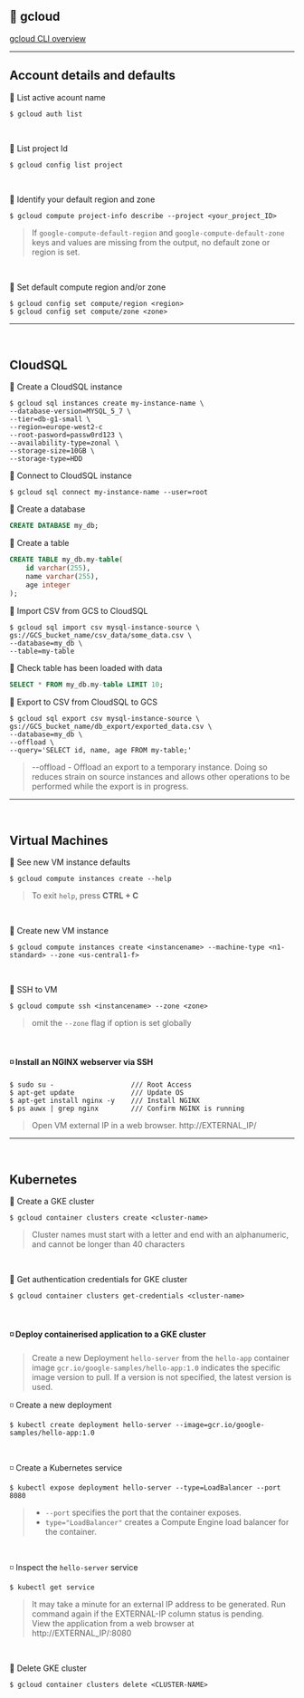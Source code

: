 ## :large_orange_diamond: gcloud

[gcloud CLI overview](https://cloud.google.com/sdk/gcloud)

---
## Account details and defaults
:small_orange_diamond:
List active acount name
```shell
$ gcloud auth list
```
<br>

:small_orange_diamond:
List project Id
```shell
$ gcloud config list project
```
<br>

:small_orange_diamond:
Identify your default region and zone
```shell
$ gcloud compute project-info describe --project <your_project_ID>
```
> If `google-compute-default-region` and `google-compute-default-zone` keys and values are missing from the output, no default zone or region is set.
<br>

:small_orange_diamond:
Set default compute region and/or zone
```shell
$ gcloud config set compute/region <region>
$ gcloud config set compute/zone <zone>
```
---
<br>

## CloudSQL
:small_orange_diamond:
Create a CloudSQL instance
```shell
$ gcloud sql instances create my-instance-name \
--database-version=MYSQL_5_7 \
--tier=db-g1-small \
--region=europe-west2-c
--root-pasword=passw0rd123 \
--availability-type=zonal \
--storage-size=10GB \
--storage-type=HDD
```

:small_orange_diamond:
Connect to CloudSQL instance
```shell
$ gcloud sql connect my-instance-name --user=root
```

:small_orange_diamond:
Create a database
```SQL
CREATE DATABASE my_db;
```

:small_orange_diamond:
Create a table
```SQL
CREATE TABLE my_db.my-table(
    id varchar(255),
    name varchar(255),
    age integer
);
```
:small_orange_diamond:
Import CSV from GCS to CloudSQL
```shell
$ gcloud sql import csv mysql-instance-source \
gs://GCS_bucket_name/csv_data/some_data.csv \
--database=my_db \
--table=my-table
```

:small_orange_diamond:
Check table has been loaded with data
```SQL
SELECT * FROM my_db.my-table LIMIT 10;
```

:small_orange_diamond:
Export to CSV from CloudSQL to GCS
```shell
$ gcloud sql export csv mysql-instance-source \
gs://GCS_bucket_name/db_export/exported_data.csv \
--database=my_db \
--offload \
--query='SELECT id, name, age FROM my-table;'
```
> --offload - Offload an export to a temporary instance. Doing so reduces strain on source instances and allows other operations to be performed while the export is in progress.

---
<br>

## Virtual Machines
:small_orange_diamond:
See new VM instance defaults
```shell
$ gcloud compute instances create --help
```
> To exit `help`, press **CTRL + C**
<br>

:small_orange_diamond:
Create new VM instance
```shell
$ gcloud compute instances create <instancename> --machine-type <n1-standard> --zone <us-central1-f>
```
<br>

:small_orange_diamond:
SSH to VM
```shell
$ gcloud compute ssh <instancename> --zone <zone>
```
> omit the `--zone` flag if option is set globally
<br>

#### :white_medium_small_square: Install an NGINX webserver via SSH

```shell
$ sudo su -                   /// Root Access
$ apt-get update              /// Update OS
$ apt-get install nginx -y    /// Install NGINX
$ ps auwx | grep nginx        /// Confirm NGINX is running
```
> Open VM external IP in a web browser.
> http://EXTERNAL_IP/
---
<br>

## Kubernetes

:small_orange_diamond:
Create a GKE cluster
```shell
$ gcloud container clusters create <cluster-name>
```
> Cluster names must start with a letter and end with an alphanumeric, and cannot be longer than 40 characters
<br>

:small_orange_diamond:
Get authentication credentials for GKE cluster
```shell
$ gcloud container clusters get-credentials <cluster-name>
```
<br>

#### :white_medium_small_square: Deploy containerised application to a GKE cluster

> Create a new Deployment `hello-server` from the `hello-app` container image
> `gcr.io/google-samples/hello-app:1.0` indicates the specific image version to pull. If a version is not specified, the latest version is used.

:white_medium_small_square:
Create a new deployment
```shell
$ kubectl create deployment hello-server --image=gcr.io/google-samples/hello-app:1.0
```
<br>

:white_medium_small_square:
Create a Kubernetes service
```shell
$ kubectl expose deployment hello-server --type=LoadBalancer --port 8080
```
> * `--port` specifies the port that the container exposes.<br>
> * `type="LoadBalancer"` creates a Compute Engine load balancer for the container.
<br>

:white_medium_small_square:
Inspect the `hello-server` service
```shell
$ kubectl get service
```
> It may take a minute for an external IP address to be generated. Run command again if the EXTERNAL-IP column status is pending. <br>
> View the application from a web browser at http://EXTERNAL_IP/:8080
<br>

:small_orange_diamond:
Delete GKE cluster
```shell
$ gcloud container clusters delete <CLUSTER-NAME>
```
<br>